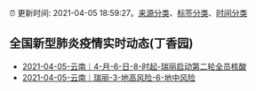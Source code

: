 :alarm_clock: 更新时间: 2021-04-05 18:59:27。[来源分类](../README.md)、[标签分类](../TAGS.md)、[时间分类](../TIMELINE.md)

## 全国新型肺炎疫情实时动态(丁香园)




- [2021-04-05-云南｜4-月-6-日-8-时起-瑞丽启动第二轮全员核酸](http://app.cctv.com/special/cportal/detail/arti/index.html?id=ArtiNKycJ7kzAJdy2QAEcpEz210405&isfromapp=1) 
- [2021-04-05-云南｜瑞丽-3-地高风险-6-地中风险](http://app.cctv.com/special/cportal/detail/arti/index.html?id=Artix9C3TrHeXhydnvg1QOSE210405&isfromapp=1) 